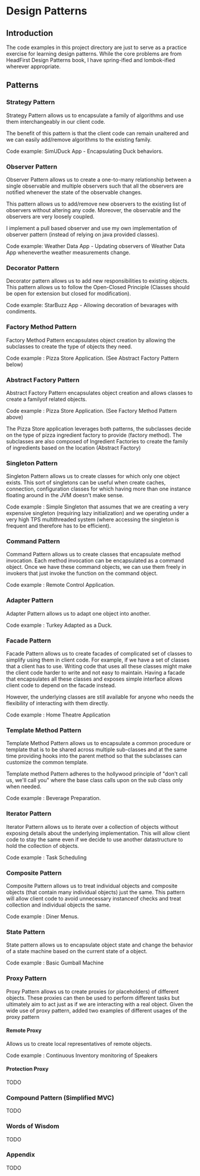 # Design Patterns 

## Introduction
The code examples in this project directory are just to serve as a practice exercise for learning design patterns. 
While the core problems are from HeadFirst Design Patterns book, I have spring-ified and lombok-ified 
wherever appropriate.

## Patterns
### Strategy Pattern
Strategy Pattern allows us to encapsulate a family of algorithms and use them interchangeably in our client code. 

The benefit of this pattern is that the client code can remain unaltered and we can easily add/remove 
algorithms to the existing family. 
  
Code example: SimUDuck App - Encapsulating Duck behaviors. 

### Observer Pattern 
Observer Pattern allows us to create a one-to-many relationship between a single observable and multiple observers 
such that all the observers are notified whenever the state of the observable changes.

This pattern allows us to add/remove new observers to the existing list of observers without altering any code.
Moreover, the observable and the observers are very loosely coupled. 

I implement a pull based observer and use my own implementation of observer pattern 
(instead of relying on java provided classes). 

Code example: Weather Data App - Updating observers of Weather Data App wheneverthe weather measurements change.  

### Decorator Pattern
Decorator pattern allows us to add new responsibilities to existing objects. This pattern allows us to follow 
the Open-Closed Principle (Classes should be open for extension but closed for modification). 

Code example: StarBuzz App - Allowing decoration of bevarages with condiments. 

### Factory Method Pattern 
Factory Method Pattern encapsulates object creation by allowing the subclasses to create the type of objects they need. 
 
Code example : Pizza Store Application. (See Abstract Factory Pattern below)

### Abstract Factory Pattern
Abstract Factory Pattern encapsulates object creation and allows classes to create a familyof related objects. 

Code example : Pizza Store Application. (See Factory Method Pattern above)

The Pizza Store application leverages both patterns, the subclasses decide on the type of pizza ingredient 
factory to provide (factory method). The subclasses are also composed of Ingredient Factories to 
create the family of ingredients based on the location (Abstract Factory)

### Singleton Pattern
Singleton Pattern allows us to create classes for which only one object exists. This sort of singletons can
be useful when create caches, connection, configuration classes for which having more than one instance floating 
around in the JVM doesn't make sense. 

Code example : Simple Singleton that assumes that we are creating a very expensive singleton 
(requiring lazy initialization) and we operating under a very high TPS multithreaded system (where accessing the 
singleton is frequent and therefore has to be efficient). 

### Command Pattern
Command Pattern allows us to create classes that encapsulate method invocation. Each method invocation can be 
encapsulated as a command object. Once we have these command objects, we can use them freely in invokers that just 
invoke the function on the command object.

Code example : Remote Control Application.

### Adapter Pattern
Adapter Pattern allows us to adapt one object into another. 

Code example : Turkey Adapted as a Duck. 

### Facade Pattern
Facade Pattern allows us to create facades of complicated set of classes to simplify using them in client code.
For example, if we have a set of classes that a client has to use. Writing code that uses all these classes might
make the client code harder to write and not easy to maintain. Having a facade that encapsulates all these classes
and exposes simple interface allows client code to depend on the facade instead.  

However, the underlying classes are still available for anyone who needs the flexibility of interacting with 
them directly.
 
Code example : Home Theatre Application

### Template Method Pattern
Template Method Pattern allows us to encapsulate a common procedure or template that is to be shared across multiple 
sub-classes and at the same time providing hooks into the parent method so that the subclasses can customize the
common template. 

Template method Pattern adheres to the hollywood principle of "don't call us, we'll call you" where the base class
calls upon on the sub class only when needed. 

Code example : Beverage Preparation. 

### Iterator Pattern
Iterator Pattern allows us to iterate over a collection of objects without exposing details about the underlying
implementation. This will allow client code to stay the same even if we decide to use another datastructure to 
hold the collection of objects.

Code example : Task Scheduling 

### Composite Pattern
Composite Pattern allows us to treat individual objects and composite objects (that contain many individual objects)
just the same. This pattern will allow client code to avoid unnecessary instanceof checks and treat collection and 
individual objects the same. 

Code example : Diner Menus.   

### State Pattern
State pattern allows us to encapsulate object state and change the behavior of a state machine based on the current
state of a object.

Code example : Basic Gumball Machine

### Proxy Pattern
Proxy Pattern allows us to create proxies (or placeholders) of different objects. These proxies can then be used
to perform different tasks but ultimately aim to act just as if we are interacting with a real object. Given the wide
use of proxy pattern, added two examples of different usages of the proxy pattern

#### Remote Proxy
Allows us to create local representatives of remote objects.

Code example : Continuous Inventory monitoring of Speakers

#### Protection Proxy 
TODO

### Compound Pattern (Simplified MVC)
TODO

### Words of Wisdom
TODO

### Appendix 
TODO
  

